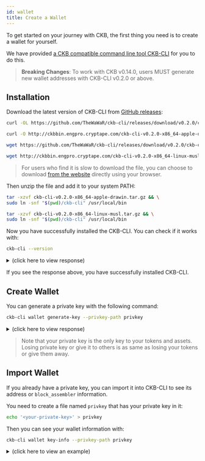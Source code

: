 ```yaml
---
id: wallet
title: Create a Wallet
---
```


To get started on your journey with CKB, the first thing you need is to create a wallet for yourself.

We have provided [a CKB compatible command line tool CKB-CLI](https://github.com/TheWaWaR/ckb-cli) for you to do this.

> **Breaking Changes**: To work with CKB v0.14.0, users MUST generate new wallet addresses with CKB-CLI v0.2.0 or above.

## Installation

Download the latest version of CKB-CLI from [GitHub releases](https://github.com/TheWaWaR/ckb-cli/releases):


<!-- Todo: change the ckb-cli version here -->

<!--DOCUSAURUS_CODE_TABS-->
<!--macOS-->
```bash
curl -OL https://github.com/TheWaWaR/ckb-cli/releases/download/v0.2.0/ckb-cli-v0.2.0-x86_64-apple-drawin.tar.gz
```
<!--macOS(中国镜像)-->
```bash
curl -O http://ckbbin.engpro.cryptape.com/ckb-cli-v0.2.0-x86_64-apple-drawin.tar.gz
```
<!--Linux-->
```bash
wget https://github.com/TheWaWaR/ckb-cli/releases/download/v0.2.0/ckb-cli-v0.2.0-x86_64-linux-musl.tar.gz
```
<!--Linux(中国镜像)-->
```bash
wget http://ckbbin.engpro.cryptape.com/ckb-cli-v0.2.0-x86_64-linux-musl.tar.gz
```
<!--END_DOCUSAURUS_CODE_TABS-->

> For users who find it is slow to download the file, you can choose to download [from the website](https://github.com/TheWaWaR/ckb-cli/releases) directly using your browser.

Then unzip the file and add it to your system PATH:

<!--DOCUSAURUS_CODE_TABS-->
<!--macOS-->
```bash
tar -xzvf ckb-cli-v0.2.0-x86_64-apple-drawin.tar.gz && \
sudo ln -snf "$(pwd)/ckb-cli" /usr/local/bin
```
<!--Linux-->
```bash
tar -xzvf ckb-cli-v0.2.0-x86_64-linux-musl.tar.gz && \
sudo ln -snf "$(pwd)/ckb-cli" /usr/local/bin
```
<!--END_DOCUSAURUS_CODE_TABS-->

Now you have successfully installed the CKB-CLI. You can check if it works with:
```bash
ckb-cli --version
```

<!-- Todo: change the response here -->

<details>
<summary>(click here to view response)</summary>
```bash
$ ckb-cli --version
ckb-cli 0.2.0 (v0.2.0-1-gfdec5d1 2019-06-15)
```
</details>

If you see the response above, you have successfully installed CKB-CLI.

## Create Wallet

You can generate a private key with the following command:
```bash
ckb-cli wallet generate-key --privkey-path privkey
```
<details>
<summary>(click here to view response)</summary>
```bash
$ ckb-cli wallet generate-key --privkey-path privkey
Put this config in < ckb.toml >:

[block_assembler]
code_hash = "0x9e3b3557f11b2b3532ce352bfe8017e9fd11d154c4c7f9b7aaaa1e621b539a08"
args = ["0x7e6bccda0abe748eb5dc74be0e797662ae938036"]

{
  "address": "ckt1q9gry5zg0e4ueks2he6gadwuwjlqu7tkv2hf8qpkf47x2u",
  "lock_hash": "0x66313b870633a267297b8e25ac56ec04b0c6153ca319f3a597816b6ba1c735a6",
  "pubkey": "02988df184fcc74a98e03d9952e878db068d31b5667c233985802ee4e7f3751323"
}
```
</details>

In the output message, you can find the following information:
* `[block_assembler]`  is needed for configuring your miner software, so **please keep a record of it**.
* `address` is the address of the generated [wallet](../basic-concepts/states-tokens#wallet).
* `lock_hash` is needed for [unlocking Cells](../basic-concepts/architecture#lock-script).
* `pubkey` is the public key of this wallet.

This command will also create a file named `privkey` in your current folder. In this file you can find your private key (the first line of the file) and its address (the second line).

<details>
<summary>(click here to view an example `privkey`)</summary>
```bash
9404a426fa4a7b2e431f75e70d0b458233cbe04b8617935582cb39925892a429
ckt1q9gry5zg0e4ueks2he6gadwuwjlqu7tkv2hf8qpkf47x2u
```
</details>

> Note that your private key is the only key to your tokens and assets. Losing private key or give it to others is as same as losing your tokens or give them away.

## Import Wallet
If you already have a private key, you can import it into CKB-CLI to see its address or `block_assembler` information.

You need to create a file named `privkey` that has your private key in it:
```bash
echo '<your-private-key>' > privkey
```

Then you can see your wallet information with:
```bash
ckb-cli wallet key-info --privkey-path privkey
```

<details>
<summary>(click here to view an example)</summary>
```bash
$ echo '9404a426fa4a7b2e431f75e70d0b458233cbe04b8617935582cb39925892a429' > privkey
$ ckb-cli wallet key-info --privkey-path privkey
Put this config in < ckb.toml >:

[block_assembler]
code_hash = "0x9e3b3557f11b2b3532ce352bfe8017e9fd11d154c4c7f9b7aaaa1e621b539a08"
args = ["0x7e6bccda0abe748eb5dc74be0e797662ae938036"]

{
  "address": "ckt1q9gry5zg0e4ueks2he6gadwuwjlqu7tkv2hf8qpkf47x2u",
  "lock_hash": "0x66313b870633a267297b8e25ac56ec04b0c6153ca319f3a597816b6ba1c735a6",
  "pubkey": "02988df184fcc74a98e03d9952e878db068d31b5667c233985802ee4e7f3751323"
}
```
</details>

Now you have successfully created your own wallet. Congratulations! You can try to start your own node now.

If you find any problems, please refer to the [trouble shooting document](../references/troubleshooting).
